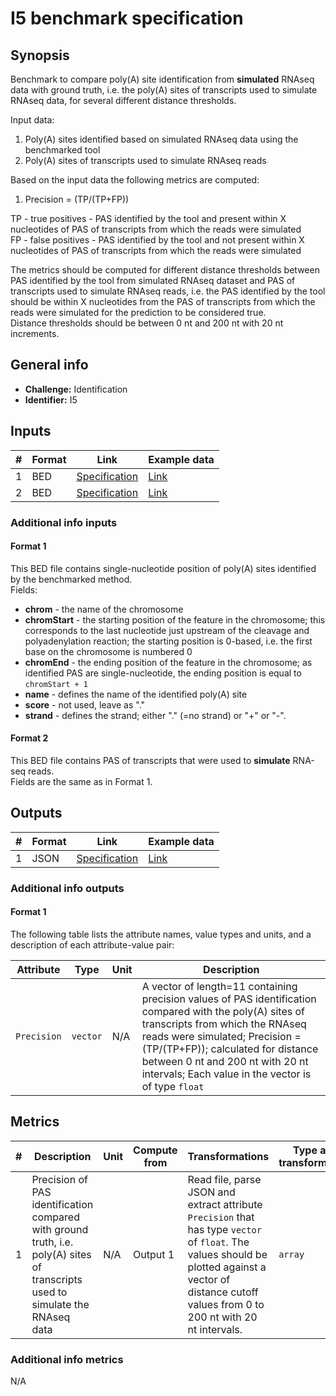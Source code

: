 # I5 benchmark specification

## Synopsis

Benchmark to compare poly(A) site identification from **simulated** RNAseq data with ground truth, i.e. the poly(A) sites of transcripts used to simulate RNAseq data, for several different distance thresholds.

Input data:

1. Poly(A) sites identified based on simulated RNAseq data using the benchmarked tool
2. Poly(A) sites of transcripts used to simulate RNAseq reads

Based on the input data the following metrics are computed:

1. Precision = (TP/(TP+FP))

TP - true positives - PAS identified by the tool and present within X nucleotides of PAS of transcripts from which the reads were simulated  
FP - false positives - PAS identified by the tool and not present within X nucleotides of PAS of transcripts from which the reads were simulated

The metrics should be computed for different distance thresholds between PAS identified by the tool from simulated RNAseq dataset and PAS of transcripts used to simulate RNAseq reads, i.e. the PAS identified by the tool should be within X nucleotides from the PAS of transcripts from which the reads were simulated for the prediction to be considered true.  
Distance thresholds should be between 0 nt and 200 nt with 20 nt increments.

## General info

* **Challenge:** Identification
* **Identifier:** I5

## Inputs

| # | Format | Link | Example data |
  | --- | --- | --- | --- |
  | 1 | BED | [Specification][spec-bed] | [Link][in1] |
  | 2 | BED | [Specification][spec-bed] | [Link][in2] |

### Additional info inputs
  
#### Format 1

This BED file contains single-nucleotide position of poly(A) sites identified by the benchmarked method.  
Fields:

- **chrom** - the name of the chromosome
- **chromStart** - the starting position of the feature in the chromosome; this corresponds to the last nucleotide just upstream of the cleavage and polyadenylation reaction; the starting position is 0-based, i.e. the first base on the chromosome is numbered 0
- **chromEnd** - the ending position of the feature in the chromosome; as identified PAS are single-nucleotide, the ending position is equal to `chromStart + 1`
- **name** - defines the name of the identified poly(A) site
- **score** - not used, leave as "."
- **strand** - defines the strand; either "." (=no strand) or "+" or "-".

#### Format 2

This BED file contains PAS of transcripts that were used to **simulate** RNA-seq reads.  
Fields are the same as in Format 1.

## Outputs

| # | Format | Link | Example data |
| --- | --- | --- | --- |
| 1 | JSON | [Specification][spec-json] | [Link][out1] |

### Additional info outputs

#### Format 1
  
  The following table lists the attribute names, value types and units, and a
description of each attribute-value pair:
  
| Attribute | Type | Unit | Description |
| --- | --- | --- | --- |
| `Precision` | `vector` | N/A | A vector of length=11 containing precision values of PAS identification compared with the poly(A) sites of transcripts from which the RNAseq reads were simulated; Precision = (TP/(TP+FP)); calculated for distance between 0 nt and 200 nt with 20 nt intervals; Each value in the vector is of type `float` |

  
## Metrics
  
| # | Description | Unit | Compute from | Transformations | Type after transformations | Additional comments |
| --- | --- | --- | --- | --- | --- | --- |
| 1 | Precision of PAS identification compared with ground truth, i.e. poly(A) sites of transcripts used to simulate the RNAseq data | N/A | Output 1 | Read file, parse JSON and extract attribute `Precision` that has type `vector` of `float`. The values should be plotted against a vector of distance cutoff values from 0 to 200 nt with 20 nt intervals. | `array` | N/A |

### Additional info metrics
  
  N/A

[//]: # (References)
  
[in1]: ./example_files/input1.bed
[in2]: ./example_files/input2.bed
[out1]: ./example_files/output1.json
[spec-json]: <https://www.ecma-international.org/publications-and-standards/standards/ecma-404/>
[spec-bed]: <https://genome.ucsc.edu/FAQ/FAQformat.html#format1>

